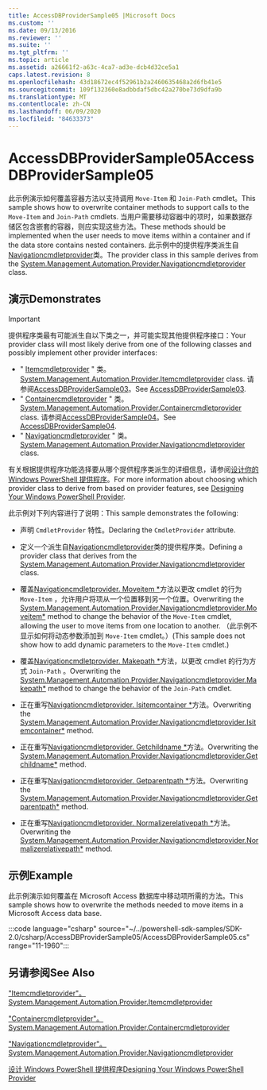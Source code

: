 ```yaml
---
title: AccessDBProviderSample05 |Microsoft Docs
ms.custom: ''
ms.date: 09/13/2016
ms.reviewer: ''
ms.suite: ''
ms.tgt_pltfrm: ''
ms.topic: article
ms.assetid: a26661f2-a63c-4ca7-ad3e-dcb4d32ce5a1
caps.latest.revision: 8
ms.openlocfilehash: 43d18672ec4f52961b2a2460635468a2d6fb41e5
ms.sourcegitcommit: 109f132360e8adbbdaf5dbc42a270be73d9dfa9b
ms.translationtype: MT
ms.contentlocale: zh-CN
ms.lasthandoff: 06/09/2020
ms.locfileid: "84633373"
---
```

# <a name="accessdbprovidersample05"></a><span data-ttu-id="ae8ad-102">AccessDBProviderSample05</span><span class="sxs-lookup"><span data-stu-id="ae8ad-102">AccessDBProviderSample05</span></span>

<span data-ttu-id="ae8ad-103">此示例演示如何覆盖容器方法以支持调用 `Move-Item` 和 `Join-Path` cmdlet。</span><span class="sxs-lookup"><span data-stu-id="ae8ad-103">This sample shows how to overwrite container methods to support calls to the `Move-Item` and `Join-Path` cmdlets.</span></span> <span data-ttu-id="ae8ad-104">当用户需要移动容器中的项时，如果数据存储区包含嵌套的容器，则应实现这些方法。</span><span class="sxs-lookup"><span data-stu-id="ae8ad-104">These methods should be implemented when the user needs to move items within a container and if the data store contains nested containers.</span></span> <span data-ttu-id="ae8ad-105">此示例中的提供程序类派生自[Navigationcmdletprovider](/dotnet/api/System.Management.Automation.Provider.NavigationCmdletProvider)类。</span><span class="sxs-lookup"><span data-stu-id="ae8ad-105">The provider class in this sample derives from the [System.Management.Automation.Provider.Navigationcmdletprovider](/dotnet/api/System.Management.Automation.Provider.NavigationCmdletProvider) class.</span></span>

## <a name="demonstrates"></a><span data-ttu-id="ae8ad-106">演示</span><span class="sxs-lookup"><span data-stu-id="ae8ad-106">Demonstrates</span></span>

> [!IMPORTANT]
> <span data-ttu-id="ae8ad-107">提供程序类最有可能派生自以下类之一，并可能实现其他提供程序接口：</span><span class="sxs-lookup"><span data-stu-id="ae8ad-107">Your provider class will most likely derive from one of the following classes and possibly implement other provider interfaces:</span></span>
>
> - <span data-ttu-id="ae8ad-108">" [Itemcmdletprovider](/dotnet/api/System.Management.Automation.Provider.ItemCmdletProvider) " 类。</span><span class="sxs-lookup"><span data-stu-id="ae8ad-108">[System.Management.Automation.Provider.Itemcmdletprovider](/dotnet/api/System.Management.Automation.Provider.ItemCmdletProvider) class.</span></span> <span data-ttu-id="ae8ad-109">请参阅[AccessDBProviderSample03](./accessdbprovidersample03.md)。</span><span class="sxs-lookup"><span data-stu-id="ae8ad-109">See [AccessDBProviderSample03](./accessdbprovidersample03.md).</span></span>
> - <span data-ttu-id="ae8ad-110">" [Containercmdletprovider](/dotnet/api/System.Management.Automation.Provider.ContainerCmdletProvider) " 类。</span><span class="sxs-lookup"><span data-stu-id="ae8ad-110">[System.Management.Automation.Provider.Containercmdletprovider](/dotnet/api/System.Management.Automation.Provider.ContainerCmdletProvider) class.</span></span> <span data-ttu-id="ae8ad-111">请参阅[AccessDBProviderSample04](./accessdbprovidersample04.md)。</span><span class="sxs-lookup"><span data-stu-id="ae8ad-111">See [AccessDBProviderSample04](./accessdbprovidersample04.md).</span></span>
> - <span data-ttu-id="ae8ad-112">" [Navigationcmdletprovider](/dotnet/api/System.Management.Automation.Provider.NavigationCmdletProvider) " 类。</span><span class="sxs-lookup"><span data-stu-id="ae8ad-112">[System.Management.Automation.Provider.Navigationcmdletprovider](/dotnet/api/System.Management.Automation.Provider.NavigationCmdletProvider) class.</span></span>
>
> <span data-ttu-id="ae8ad-113">有关根据提供程序功能选择要从哪个提供程序类派生的详细信息，请参阅[设计你的 Windows PowerShell 提供程序](./provider-types.md)。</span><span class="sxs-lookup"><span data-stu-id="ae8ad-113">For more information about choosing which provider class to derive from based on provider features, see [Designing Your Windows PowerShell Provider](./provider-types.md).</span></span>

<span data-ttu-id="ae8ad-114">此示例对下列内容进行了说明：</span><span class="sxs-lookup"><span data-stu-id="ae8ad-114">This sample demonstrates the following:</span></span>

- <span data-ttu-id="ae8ad-115">声明 `CmdletProvider` 特性。</span><span class="sxs-lookup"><span data-stu-id="ae8ad-115">Declaring the `CmdletProvider` attribute.</span></span>

- <span data-ttu-id="ae8ad-116">定义一个派生自[Navigationcmdletprovider](/dotnet/api/System.Management.Automation.Provider.NavigationCmdletProvider)类的提供程序类。</span><span class="sxs-lookup"><span data-stu-id="ae8ad-116">Defining a provider class that derives from the [System.Management.Automation.Provider.Navigationcmdletprovider](/dotnet/api/System.Management.Automation.Provider.NavigationCmdletProvider) class.</span></span>

- <span data-ttu-id="ae8ad-117">覆盖[Navigationcmdletprovider. Moveitem \*](/dotnet/api/System.Management.Automation.Provider.NavigationCmdletProvider.MoveItem)方法以更改 cmdlet 的行为 `Move-Item` ，允许用户将项从一个位置移到另一个位置。</span><span class="sxs-lookup"><span data-stu-id="ae8ad-117">Overwriting the [System.Management.Automation.Provider.Navigationcmdletprovider.Moveitem\*](/dotnet/api/System.Management.Automation.Provider.NavigationCmdletProvider.MoveItem) method to change the behavior of the `Move-Item` cmdlet, allowing the user to move items from one location to another.</span></span> <span data-ttu-id="ae8ad-118">（此示例不显示如何将动态参数添加到 `Move-Item` cmdlet。）</span><span class="sxs-lookup"><span data-stu-id="ae8ad-118">(This sample does not show how to add dynamic parameters to the `Move-Item` cmdlet.)</span></span>

- <span data-ttu-id="ae8ad-119">覆盖[Navigationcmdletprovider. Makepath \*](/dotnet/api/System.Management.Automation.Provider.NavigationCmdletProvider.MakePath)方法，以更改 cmdlet 的行为方式 `Join-Path` 。</span><span class="sxs-lookup"><span data-stu-id="ae8ad-119">Overwriting the [System.Management.Automation.Provider.Navigationcmdletprovider.Makepath\*](/dotnet/api/System.Management.Automation.Provider.NavigationCmdletProvider.MakePath) method to change the behavior of the `Join-Path` cmdlet.</span></span>

- <span data-ttu-id="ae8ad-120">正在重写[Navigationcmdletprovider. Isitemcontainer \*](/dotnet/api/System.Management.Automation.Provider.NavigationCmdletProvider.IsItemContainer)方法。</span><span class="sxs-lookup"><span data-stu-id="ae8ad-120">Overwriting the [System.Management.Automation.Provider.Navigationcmdletprovider.Isitemcontainer\*](/dotnet/api/System.Management.Automation.Provider.NavigationCmdletProvider.IsItemContainer) method.</span></span>

- <span data-ttu-id="ae8ad-121">正在重写[Navigationcmdletprovider. Getchildname \*](/dotnet/api/System.Management.Automation.Provider.NavigationCmdletProvider.GetChildName)方法。</span><span class="sxs-lookup"><span data-stu-id="ae8ad-121">Overwriting the [System.Management.Automation.Provider.Navigationcmdletprovider.Getchildname\*](/dotnet/api/System.Management.Automation.Provider.NavigationCmdletProvider.GetChildName) method.</span></span>

- <span data-ttu-id="ae8ad-122">正在重写[Navigationcmdletprovider. Getparentpath \*](/dotnet/api/System.Management.Automation.Provider.NavigationCmdletProvider.GetParentPath)方法。</span><span class="sxs-lookup"><span data-stu-id="ae8ad-122">Overwriting the [System.Management.Automation.Provider.Navigationcmdletprovider.Getparentpath\*](/dotnet/api/System.Management.Automation.Provider.NavigationCmdletProvider.GetParentPath) method.</span></span>

- <span data-ttu-id="ae8ad-123">正在重写[Navigationcmdletprovider. Normalizerelativepath \*](/dotnet/api/System.Management.Automation.Provider.NavigationCmdletProvider.NormalizeRelativePath)方法。</span><span class="sxs-lookup"><span data-stu-id="ae8ad-123">Overwriting the [System.Management.Automation.Provider.Navigationcmdletprovider.Normalizerelativepath\*](/dotnet/api/System.Management.Automation.Provider.NavigationCmdletProvider.NormalizeRelativePath) method.</span></span>

## <a name="example"></a><span data-ttu-id="ae8ad-124">示例</span><span class="sxs-lookup"><span data-stu-id="ae8ad-124">Example</span></span>

<span data-ttu-id="ae8ad-125">此示例演示如何覆盖在 Microsoft Access 数据库中移动项所需的方法。</span><span class="sxs-lookup"><span data-stu-id="ae8ad-125">This sample shows how to overwrite the methods needed to move items in a Microsoft Access data base.</span></span>

:::code language="csharp" source="~/../powershell-sdk-samples/SDK-2.0/csharp/AccessDBProviderSample05/AccessDBProviderSample05.cs" range="11-1960":::

## <a name="see-also"></a><span data-ttu-id="ae8ad-126">另请参阅</span><span class="sxs-lookup"><span data-stu-id="ae8ad-126">See Also</span></span>

[<span data-ttu-id="ae8ad-127">"Itemcmdletprovider"。</span><span class="sxs-lookup"><span data-stu-id="ae8ad-127">System.Management.Automation.Provider.Itemcmdletprovider</span></span>](/dotnet/api/System.Management.Automation.Provider.ItemCmdletProvider)

[<span data-ttu-id="ae8ad-128">"Containercmdletprovider"。</span><span class="sxs-lookup"><span data-stu-id="ae8ad-128">System.Management.Automation.Provider.Containercmdletprovider</span></span>](/dotnet/api/System.Management.Automation.Provider.ContainerCmdletProvider)

[<span data-ttu-id="ae8ad-129">"Navigationcmdletprovider"。</span><span class="sxs-lookup"><span data-stu-id="ae8ad-129">System.Management.Automation.Provider.Navigationcmdletprovider</span></span>](/dotnet/api/System.Management.Automation.Provider.NavigationCmdletProvider)

[<span data-ttu-id="ae8ad-130">设计 Windows PowerShell 提供程序</span><span class="sxs-lookup"><span data-stu-id="ae8ad-130">Designing Your Windows PowerShell Provider</span></span>](./provider-types.md)
